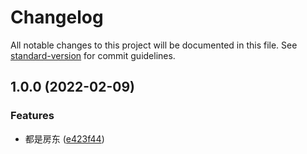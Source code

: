 # Changelog

All notable changes to this project will be documented in this file. See [standard-version](https://github.com/conventional-changelog/standard-version) for commit guidelines.

## 1.0.0 (2022-02-09)

### Features

- 都是房东 ([e423f44](https://github.com/lisongyu/my-template-utils/commit/e423f4406b16f55349c2b17d52269507f4822bd8))
